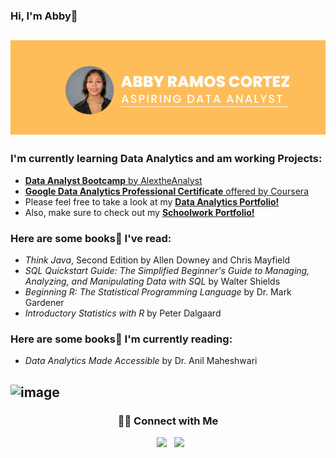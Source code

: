 ### Hi, I'm Abby👋      
![Repository Banner](Banner.png)
--------------------------------------------------------------------------------------------------------------------------------------------------------------
### I'm currently learning Data Analytics and am working Projects:
  - [**Data Analyst Bootcamp** by AlextheAnalyst](https://youtube.com/playlist?list=PLUaB-1hjhk8FE_XZ87vPPSfHqb6OcM0cF)
  - [**Google Data Analytics Professional Certificate** offered by Coursera](https://www.coursera.org/professional-certificates/google-data-analytics?utm_medium=sem&utm_source=gg&utm_campaign=B2C_NAMER_google-data-analytics_google_FTCOF_professional-certificates_country-US&campaignid=12504215975&adgroupid=149456125571&device=m&keyword=&matchtype=&network=g&devicemodel=&adposition=&creativeid=636520321656&hide_mobile_promo&gclid=Cj0KCQjwnMWkBhDLARIsAHBOftqO3oIrCZk7K9fczlnwdDFhz0i5btXqKc40-gFiUP9kxOp-yknjPGYaApQpEALw_wcB)
  -  Please feel free to take a look at my [**Data Analytics Portfolio!**](https://github.com/aramoscortez/Portfolio-Projects)
  -  Also, make sure to check out my [**Schoolwork Portfolio!**](https://github.com/aramoscortez/Schoolwork)
  
### Here are some books📖 I've read:
  - *Think Java*, Second Edition by Allen Downey and Chris Mayfield
  - *SQL Quickstart Guide: The Simplified Beginner's Guide to Managing, Analyzing, and Manipulating Data with SQL* by Walter Shields
  - *Beginning R: The Statistical Programming Language* by Dr. Mark Gardener
  - *Introductory Statistics with R* by Peter Dalgaard

### Here are some books📖 I'm currently reading:
  - *Data Analytics Made Accessible* by Dr. Anil Maheshwari

![image](https://github-readme-stats.vercel.app/api/top-langs/?username=aramoscortez&layout=compact&langs_count=8&hide_border=true&title_color=000000&icon_color=000000&text_color=000000&bg_color=ffffff) 
--------------------------------------------------------------------------------------------------------------------------------------------------------------
<div align="center">
  
  ### 🤝🏻 Connect with Me
  
</div>

<p align="center">  
&nbsp; <a href="https://www.linkedin.com/in/abbyramoscortez/" target="_blank" rel="noopener noreferrer"><img src="https://img.icons8.com/plasticine/100/000000/linkedin.png" width="50" /></a>
&nbsp; <a href="mailto:abbyrc11@gmail.com" target="_blank" rel="noopener noreferrer"><img src="https://img.icons8.com/plasticine/100/000000/gmail.png"  width="50" /></a>
</p> 


